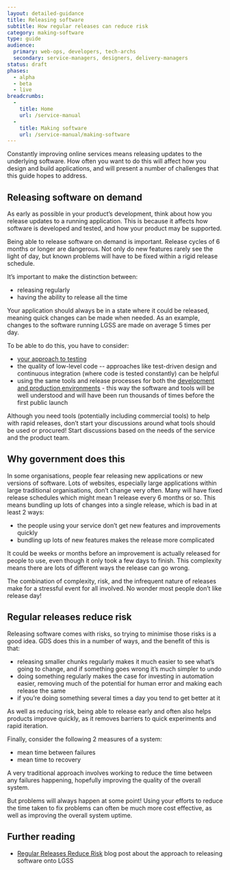 ```yaml
---
layout: detailed-guidance
title: Releasing software
subtitle: How regular releases can reduce risk
category: making-software
type: guide
audience: 
  primary: web-ops, developers, tech-archs
  secondary: service-managers, designers, delivery-managers
status: draft
phases:
  - alpha
  - beta
  - live
breadcrumbs:
  -
    title: Home
    url: /service-manual
  -
    title: Making software
    url: /service-manual/making-software
---
```


Constantly improving online services means releasing updates to the underlying software. How often you want to do this will affect how you design and build applications, and will present a number of challenges that this guide hopes to address.

## Releasing software on demand

As early as possible in your product’s development, think about how you release updates to a running application. This is because it affects how software is developed and tested, and how your product may be supported.

Being able to release software on demand is important. Release cycles of 6 months or longer are dangerous. Not only do new features rarely see the light of day, but known problems will have to be fixed within a rigid release schedule.

It’s important to make the distinction between:

* releasing regularly
* having the ability to release all the time

Your application should always be in a state where it could be released, meaning quick changes can be made when needed. As an example, changes to the software running LGSS are made on average 5 times per day.

To be able to do this, you have to consider:

* [your approach to testing](/service-manual/making-software/code-testing.html)
* the quality of low-level code -- approaches like test-driven design and continuous integration (where code is tested constantly) can be helpful
* using the same tools and release processes for both the [development and production environments](/service-manual/making-software/development-environment.html) - this way the software and tools will be well understood and will have been run thousands of times before the first public launch

Although you need tools (potentially including commercial tools) to help with rapid releases, don’t start your discussions around what tools should be used or procured! Start discussions based on the needs of the service and the product team.

## Why government does this

In some organisations, people fear releasing new applications or new versions of software. Lots of websites, especially large applications within large traditional organisations, don’t change very often. Many will have fixed release schedules which might mean 1 release every 6 months or so. This means bundling up lots of changes into a single release, which is bad in at least 2 ways:

* the people using your service don’t get new features and improvements quickly
* bundling up lots of new features makes the release more complicated

It could be weeks or months before an improvement is actually released for people to use, even though it only took a few days to finish. This complexity means there are lots of different ways the release can go wrong.

The combination of complexity, risk, and the infrequent nature of releases make for a stressful event for all involved. No wonder most people don’t like release day!

## Regular releases reduce risk

Releasing software comes with risks, so trying to minimise those risks is a good idea. GDS does this in a number of ways, and the benefit of this is that:

* releasing smaller chunks regularly makes it much easier to see what’s going to change, and if something goes wrong it’s much simpler to undo
* doing something regularly makes the case for investing in automation easier, removing much of the potential for human error and making each release the same
* if you’re doing something several times a day you tend to get better at it

As well as reducing risk, being able to release early and often also helps products improve quickly, as it removes barriers to quick experiments and rapid iteration.

Finally, consider the following 2 measures of a system:

* mean time between failures
* mean time to recovery

A very traditional approach involves working to reduce the time between any failures happening, hopefully improving the quality of the overall system.

But problems will always happen at some point! Using your efforts to reduce the time taken to fix problems can often be much more cost effective, as well as improving the overall system uptime.

## Further reading

* [Regular Releases Reduce Risk](https://gds.blog.gov.uk/2012/11/02/regular-releases-reduce-risk/) blog post about the approach to releasing software onto LGSS
